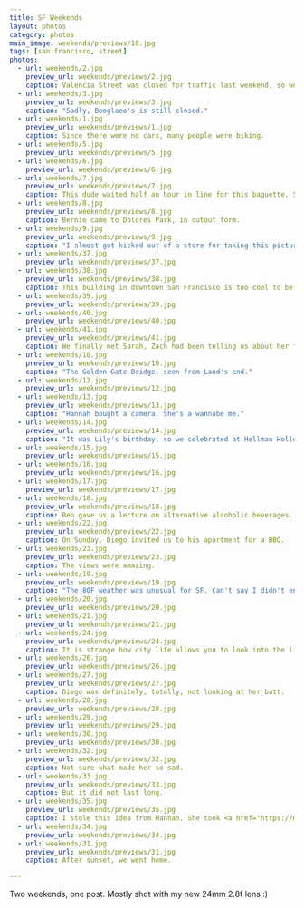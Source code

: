 ```yaml
---
title: SF Weekends
layout: photos
category: photos
main_image: weekends/previews/10.jpg
tags: [san francisco, street]
photos:
  - url: weekends/2.jpg
    preview_url: weekends/previews/2.jpg
    caption: Valencia Street was closed for traffic last weekend, so we went on a walk.
  - url: weekends/3.jpg
    preview_url: weekends/previews/3.jpg
    caption: "Sadly, Booglaoo's is still closed."
  - url: weekends/1.jpg
    preview_url: weekends/previews/1.jpg
    caption: Since there were no cars, many people were biking.
  - url: weekends/5.jpg
    preview_url: weekends/previews/5.jpg
  - url: weekends/6.jpg
    preview_url: weekends/previews/6.jpg
  - url: weekends/7.jpg
    preview_url: weekends/previews/7.jpg
    caption: This dude waited half an hour in line for this baguette. So not worth it.
  - url: weekends/8.jpg
    preview_url: weekends/previews/8.jpg
    caption: Bernie came to Dolores Park, in cutout form.
  - url: weekends/9.jpg
    preview_url: weekends/previews/9.jpg
    caption: "I almost got kicked out of a store for taking this picture. Apparently they had a \"No Pictures Allowed\" sign on the door."
  - url: weekends/37.jpg
    preview_url: weekends/previews/37.jpg
  - url: weekends/38.jpg
    preview_url: weekends/previews/38.jpg
    caption: This building in downtown San Francisco is too cool to be an H&M store. We passed by it on our way to Zach's play.
  - url: weekends/39.jpg
    preview_url: weekends/previews/39.jpg
  - url: weekends/40.jpg
    preview_url: weekends/previews/40.jpg
  - url: weekends/41.jpg
    preview_url: weekends/previews/41.jpg
    caption: We finally met Sarah, Zach had been telling us about her for months. Turns out she actually exists.
  - url: weekends/10.jpg
    preview_url: weekends/previews/10.jpg
    caption: "The Golden Gate Bridge, seen from Land's end."
  - url: weekends/12.jpg
    preview_url: weekends/previews/12.jpg
  - url: weekends/13.jpg
    preview_url: weekends/previews/13.jpg
    caption: "Hannah bought a camera. She's a wannabe me."
  - url: weekends/14.jpg
    preview_url: weekends/previews/14.jpg
    caption: "It was Lily's birthday, so we celebrated at Hellman Hollow. There was watermelon."
  - url: weekends/15.jpg
    preview_url: weekends/previews/15.jpg
  - url: weekends/16.jpg
    preview_url: weekends/previews/16.jpg
  - url: weekends/17.jpg
    preview_url: weekends/previews/17.jpg
  - url: weekends/18.jpg
    preview_url: weekends/previews/18.jpg
    caption: Ben gave us a lecture on alternative alcoholic beverages.
  - url: weekends/22.jpg
    preview_url: weekends/previews/22.jpg
    caption: On Sunday, Diego invited us to his apartment for a BBQ.
  - url: weekends/23.jpg
    preview_url: weekends/previews/23.jpg
    caption: The views were amazing.
  - url: weekends/19.jpg
    preview_url: weekends/previews/19.jpg
    caption: "The 80F weather was unusual for SF. Can't say I didn't enjoy it"
  - url: weekends/20.jpg
    preview_url: weekends/previews/20.jpg
  - url: weekends/21.jpg
    preview_url: weekends/previews/21.jpg
  - url: weekends/24.jpg
    preview_url: weekends/previews/24.jpg
    caption: It is strange how city life allows you to look into the lives of others. From the outside, these apartments, all evenly sized boxes, look alike, but each one of them holds entirely different worlds. We get to peek into them from afar, and with little to no context, we imagine what life in each could be like.
  - url: weekends/26.jpg
    preview_url: weekends/previews/26.jpg
  - url: weekends/27.jpg
    preview_url: weekends/previews/27.jpg
    caption: Diego was definitely, totally, not looking at her butt.
  - url: weekends/28.jpg
    preview_url: weekends/previews/28.jpg
  - url: weekends/29.jpg
    preview_url: weekends/previews/29.jpg
  - url: weekends/30.jpg
    preview_url: weekends/previews/30.jpg
  - url: weekends/32.jpg
    preview_url: weekends/previews/32.jpg
    caption: Not sure what made her so sad.
  - url: weekends/33.jpg
    preview_url: weekends/previews/33.jpg
    caption: But it did not last long.
  - url: weekends/35.jpg
    preview_url: weekends/previews/35.jpg
    caption: I stole this idea from Hannah. She took <a href="https://medium.com/@hannahdoherty/4-17-16-6025ee036e1#.4n35tica6">a similar one</a>
  - url: weekends/34.jpg
    preview_url: weekends/previews/34.jpg
  - url: weekends/31.jpg
    preview_url: weekends/previews/31.jpg
    caption: After sunset, we went home.

---
```


Two weekends, one post. Mostly shot with my new 24mm 2.8f lens :)